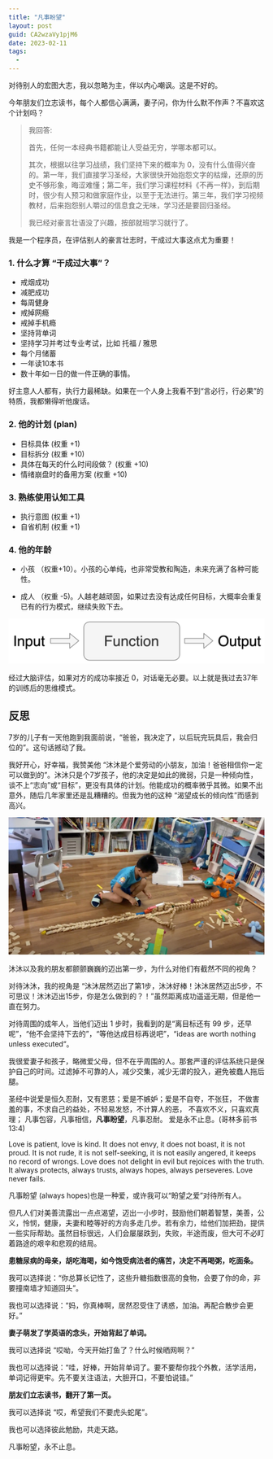 ```yaml
---
title: "凡事盼望"
layout: post
guid: CA2wzaVy1pjM6
date: 2023-02-11
tags:
  -
---
```


对待别人的宏图大志，我以忽略为主，伴以内心嘲讽。这是不好的。

今年朋友们立志读书，每个人都信心满满，妻子问，你为什么默不作声？不喜欢这个计划吗？

> 我回答:
>
> 首先，任何一本经典书籍都能让人受益无穷，学哪本都可以。
> 
> 其次，根据以往学习战绩，我们坚持下来的概率为 0，没有什么值得兴奋的。第一年，我们直接学习圣经，大家很快开始抱怨文字的枯燥，还原的历史不够形象，晦涩难懂；第二年，我们学习课程材料《不再一样》，到后期时，很少有人预习和做家庭作业，以至于无法进行。第三年，我们学习视频教材，后来抱怨别人嚼过的信息食之无味，学习还是要回归圣经。
>
> 我已经对豪言壮语没了兴趣，按部就班学习就行了。


我是一个程序员，在评估别人的豪言壮志时，干成过大事这点尤为重要！

### 1. 什么才算 “干成过大事”？
    
- 戒烟成功
- 减肥成功
- 每周健身
- 戒掉网瘾
- 戒掉手机瘾
- 坚持背单词
- 坚持学习并考过专业考试，比如 托福 / 雅思
- 每个月储蓄
- 一年读10本书
- 数十年如一日的做一件正确的事情。

好主意人人都有，执行力最稀缺。如果在一个人身上我看不到“言必行，行必果”的特质，我都懒得听他废话。

### 2. 他的计划 (plan)

- 目标具体 (权重 +1)
- 目标拆分 (权重 +10)
- 具体在每天的什么时间段做？ (权重 +10)
- 情绪崩盘时的备用方案 (权重 +10)

### 3. 熟练使用认知工具

- 执行意图 (权重 +1)
- 自省机制 (权重 +1)


### 4. 他的年龄

- 小孩 （权重+10）。小孩的心单纯，也非常受教和陶造，未来充满了各种可能性。
    
- 成人 （权重 -5)。人越老越顽固，如果过去没有达成任何目标，大概率会重复已有的行为模式，继续失败下去。

![](/media/files/2022/2023-02-11-function.png)


经过大脑评估，如果对方的成功率接近 0，对话毫无必要。以上就是我过去37年的训练后的思维模式。

## 反思

7岁的儿子有一天他跑到我面前说，“爸爸，我决定了，以后玩完玩具后，我会归位的”。这句话撼动了我。

我好开心，好幸福，我赞美他 “沐沐是个爱劳动的小朋友，加油！爸爸相信你一定可以做到的”。沐沐只是个7岁孩子，他的决定是如此的微弱，只是一种倾向性，谈不上“志向”或“目标”，更没有具体的计划。他能成功的概率微乎其微。如果不出意外，随后几年家里还是乱糟糟的。但我为他的这种 “渴望成长的倾向性”而感到高兴。

![](/media/files/2022/2023-02-11-living-room.jpg)


沐沐以及我的朋友都颤颤巍巍的迈出第一步，为什么对他们有截然不同的视角？

对待沐沐，我的视角是 “沐沐居然迈出了第1步，沐沐好棒！沐沐居然迈出5步，不可思议！沐沐迈出15步，你是怎么做到的？！”虽然距离成功遥遥无期，但是他一直在努力。

对待周围的成年人，当他们迈出 1 步时，我看到的是“离目标还有 99 步，还早呢”，“他不会坚持下去的”，“等他达成目标再说吧”，“ideas are worth nothing unless executed“。

我很爱妻子和孩子，略微爱父母，但不在乎周围的人。那套严谨的评估系统只是保护自己的时间。过滤掉不可靠的人，减少交集，减少无谓的投入，避免被蠢人拖后腿。

圣经中说爱是恒久忍耐，又有恩慈；爱是不嫉妒；爱是不自夸，不张狂， 不做害羞的事，不求自己的益处，不轻易发怒，不计算人的恶， 不喜欢不义，只喜欢真理； 凡事包容，凡事相信，**凡事盼望**，凡事忍耐。 爱是永不止息。(哥林多前书 13:4)

Love is patient, love is kind. It does not envy, it does not boast, it is not proud. It is not rude, it is not self-seeking, it is not easily angered, it keeps no record of wrongs. Love does not delight in evil but rejoices with the truth. It always protects, always trusts, always hopes, always perseveres. Love never fails.

凡事盼望 (always hopes)也是一种爱，或许我可以“盼望之爱”对待所有人。

但凡人们对美善流露出一点点渴望，迈出一小步时，鼓励他们朝着智慧，美善，公义，怜悯，健康，夫妻和睦等好的方向多走几步。若有余力，给他们加把劲，提供一些实际帮助。虽然目标很远，人们会屡屡跌到，失败，半途而废，但大可不必盯着路途的艰辛和悲观的结局。

**患糖尿病的母亲，胡吃海喝，如今饱受病法者的痛苦，决定不再喝粥，吃面条。**

我可以选择说：“你总算长记性了，这些升糖指数很高的食物，会要了你的命，非要撞南墙才知道回头”。

我也可以选择说：“妈，你真棒啊，居然忍受住了诱惑，加油。再配合散步会更好。”

**妻子萌发了学英语的念头，开始背起了单词。**

我可以选择说 “哎呦，今天开始打鱼了？什么时候晒网啊？”

我也可以选择说：“哇，好棒，开始背单词了。要不要帮你找个外教，活学活用，单词记得更牢。先不要关注语法，大胆开口，不要怕说错。”

**朋友们立志读书，翻开了第一页。**

我可以选择说 “哎，希望我们不要虎头蛇尾”。

我也可以选择彼此勉励，共走天路。


凡事盼望，永不止息。
